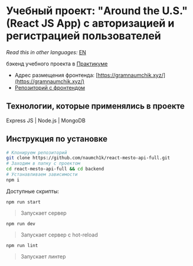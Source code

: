# Учебный проект: "Around the U.S." (React JS App) с авторизацией и регистрацией пользователей

*Read this in other languages:* [EN](https://github.com/naumch1k/react-mesto-api-full/blob/main/backend/README.md)

бэкенд учебного проекта в [Практикуме](https://praktikum.yandex.ru/web/ "Курс Веб-разработчик")

* Адрес размещения фронтенда: [https://gramnaumchik.xyz/](https://gramnaumchik.xyz/)
* [Репозиторий с фронтендом](https://github.com/naumch1k/react-mesto-api-full/tree/main/frontend)

## Технологии, которые применялись в проекте
Express JS | Node.js | MongoDB

## Инструкция по установке

```bash
# Клонируем репозиторий
git clone https://github.com/naumch1k/react-mesto-api-full.git
# Заходим в папку с проектом
cd react-mesto-api-full && cd backend
# Устанавливаем зависимости
npm i
```
Доступные скрипты:

`npm run start`

> Запускает сервер

`npm run dev`

> Запускает сервер с hot-reload

`npm run lint`

> Запускает линтер
